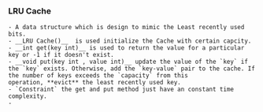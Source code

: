 ### LRU Cache
	- A data structure which is design to mimic the Least recently used bits.
	- __LRU Cache()__  is used initialize the Cache with certain capcity.
	- __int get(key int)__ is used to return the value for a particular key or -1 if it doesn't exist.
	- __void put(key int , value int)__ update the value of the `key` if the `key` exists. Otherwise, add the `key-value` pair to the cache. If the number of keys exceeds the `capacity` from this operation, **evict** the least recently used key.
	- `Constraint` the get and put method just have an constant time complexity.
	-
